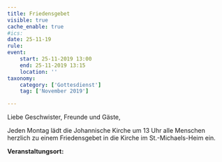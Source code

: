 ```yaml
---
title: Friedensgebet
visible: true
cache_enable: true
#ics: 
date: 25-11-19
rule: 
event:
	start: 25-11-2019 13:00
	end: 25-11-2019 13:15
	location: ''
taxonomy:
	category: ['Gottesdienst']
	tag: ['November 2019']

---
```

Liebe Geschwister, Freunde und Gäste,

Jeden Montag lädt die Johannische Kirche um 13 Uhr alle Menschen herzlich zu einem Friedensgebet in die Kirche im St.-Michaels-Heim ein.



**Veranstaltungsort:** 

